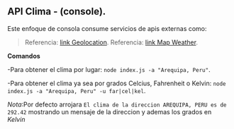 ## API Clima - (console).

Este enfoque de consola consume servicios de apis externas como:

>Referencia: [link Geolocation](https://developers.google.com/maps/documentation?hl=es_419).
>Referencia: [link Map Weather](https://openweathermap.org/).

**Comandos**

-Para obtener el clima por lugar: `node index.js -a "Arequipa, Peru"`. 

-Para obtener el clima ya sea por grados Celcius, Fahrenheit  o Kelvin: `node index.js -a "Arequipa, Peru" -u far|cel|kel`.

*Nota*:Por defecto arrojara `El clima de la direccion AREQUIPA, PERU es de 292.42` mostrando un mensaje de la direccion y ademas los grados en *Kelvin*

